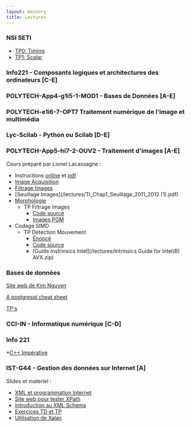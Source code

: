 ```yaml
---
layout: masonry
title: Lectures
---
```


### NSI SETI
* [TP0: Timing](/lectures/nsi-seti-timing.zip)
* [TP1: Scalar](/lectures/nsi-seti-scalar.zip)


### Info221 - Composants logiques et architectures des ordinateurs     [C-E]

### POLYTECH-App4-g1i5-1-MOD1 - Bases de Données     [A-E]

### POLYTECH-e1i6-7-OPT7 Traitement numérique de l'image et multimédia 

### Lyc-Scilab - Python ou Scilab     [D-E]

### POLYTECH-App5-hi7-2-OUV2 - Traitement d'images     [A-E]	

Cours préparé par Lionel Lacassagne :

* Instructions [online](/lectures/tp1.html) et [pdf](/lectures/tp1_filtrage_APP5.pdf)
* [Image Acquisition](/lectures/imageAcquisition.pdf)
* [Filtrage Images](/lectures/TI_Chap1_Filtre_2011_2012.pdf)
* [Seuillage Images](/lectures/TI_Chap1_Seuillage_2011_2012 (1).pdf)
* [Morphologie](/lectures/TI_Chap2_Morpho_2011_2012.pdf)
	* TP Filtrage Images
		* [Code source](/lectures/tp1_filtrage_APP5.zip)
		* [Images PGM](/lectures/images_pgm.zip)
* Codage SIMD
	* TP Détection Mouvement
		* [Énoncé](/lectures/tp-tivi3.pdf)
		* [Code source](/lectures/sigmadelta_SEE.tar.gz)
		* [Guide Instrinsics Intel](/lectures/Intrinsics Guide for Intel(R) AVX.zip)

### Bases de données
[Site web de Kim Nguyen](https://www.lri.fr/~kn/teach_en.html)

[A postgresql cheat sheet](http://blog.jasonmeridth.com/2012/10/02/postgresql-command-line-cheat-sheet.html)

[TP's](/lectures/tp1_bd.html)

### CCI-IN - Informatique numérique     [C-D]

### Info 221
*[C++ Impérative](http://www.doc.ic.ac.uk/~wjk/C++Intro/)

### IST-G44 - Gestion des données sur Internet [A]
Slides et materiel :

* [XML et programmation Internet](https://www.lri.fr/~roatis/teaching/xslt/index.html)
* [Site web pour tester XPath](http://www.whitebeam.org/library/guide/TechNotes/xpathtestbed.rhtm)
* [Introduction au XML Schema](http://www.w3schools.com/schema/schema_intro.asp)
* [Exercices TD et TP](/lectures/xmlTD1.html)
* [Utilisation de Xalan](/lectures/xalan.html)





